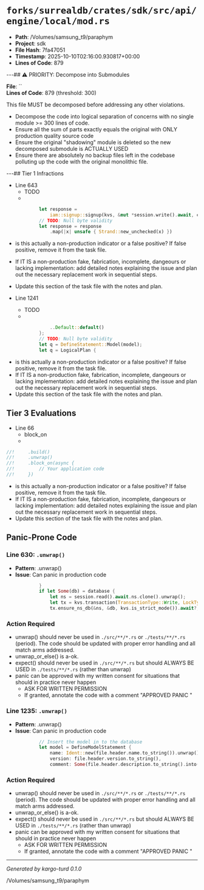 # `forks/surrealdb/crates/sdk/src/api/engine/local/mod.rs`

- **Path**: /Volumes/samsung_t9/paraphym
- **Project**: sdk
- **File Hash**: 7fa47051  
- **Timestamp**: 2025-10-10T02:16:00.930817+00:00  
- **Lines of Code**: 879

---## ⚠️ PRIORITY: Decompose into Submodules

**File**: ``  
**Lines of Code**: 879 (threshold: 300)

This file MUST be decomposed before addressing any other violations.

- Decompose the code into logical separation of concerns with no single module >= 300 lines of code. 
- Ensure all the sum of parts exactly equals the original with ONLY production quality source code
- Ensure the original "shadowing" module is deleted so the new decomposed submodule is ACTUALLY USED
- Ensure there are absolutely no backup files left in the codebase polluting up the code with the original monolithic file.

---## Tier 1 Infractions 


- Line 643
  - TODO
  - 

```rust
			let response =
				iam::signup::signup(kvs, &mut *session.write().await, credentials).await?.token;
			// TODO: Null byte validity
			let response = response
				.map(|x| unsafe { Strand::new_unchecked(x) })
```

- is this actually a non-production indicator or a false positive? If false positive, remove it from the task file.
- If IT IS a non-production fake, fabrication, incomplete, dangeours or lacking implementation: add detailed notes explaining the issue and plan out the necessary replacement work in sequential steps. 
- Update this section of the task file with the notes and plan.


- Line 1241
  - TODO
  - 

```rust
				..Default::default()
			};
			// TODO: Null byte validity
			let q = DefineStatement::Model(model);
			let q = LogicalPlan {
```

- is this actually a non-production indicator or a false positive? If false positive, remove it from the task file.
- If IT IS a non-production fake, fabrication, incomplete, dangeours or lacking implementation: add detailed notes explaining the issue and plan out the necessary replacement work in sequential steps. 
- Update this section of the task file with the notes and plan.

## Tier 3 Evaluations


- Line 66
  - block_on
  - 

```rust
//!     .build()
//!     .unwrap()
//!     .block_on(async {
//!         // Your application code
//!     })
```

- is this actually a non-production indicator or a false positive? If false positive, remove it from the task file.
- If IT IS a non-production fake, fabrication, incomplete, dangeours or lacking implementation: add detailed notes explaining the issue and plan out the necessary replacement work in sequential steps. 
- Update this section of the task file with the notes and plan.

## Panic-Prone Code


### Line 630: `.unwrap()`

- **Pattern**: .unwrap()
- **Issue**: Can panic in production code

```rust
			}
			if let Some(db) = database {
				let ns = session.read().await.ns.clone().unwrap();
				let tx = kvs.transaction(TransactionType::Write, LockType::Optimistic).await?;
				tx.ensure_ns_db(&ns, &db, kvs.is_strict_mode()).await?;
```

### Action Required

- unwrap() should never be used in `./src/**/*.rs` or `./tests/**/*.rs` (period). The code should be updated with proper error handling and all match arms addressed.
- unwrap_or_else() is a-ok. 
- expect() should never be used in `./src/**/*.rs` but should ALWAYS BE USED in `./tests/**/*.rs` (rather than unwrap)
- panic can be approved with my written consent for situations that should in practice never happen  
  - ASK FOR WRITTEN PERMISSION
  - If granted, annotate the code with a comment "APPROVED PANIC "


### Line 1235: `.unwrap()`

- **Pattern**: .unwrap()
- **Issue**: Can panic in production code

```rust
			// Insert the model in to the database
			let model = DefineModelStatement {
				name: Ident::new(file.header.name.to_string()).unwrap(),
				version: file.header.version.to_string(),
				comment: Some(file.header.description.to_string().into()),
```

### Action Required

- unwrap() should never be used in `./src/**/*.rs` or `./tests/**/*.rs` (period). The code should be updated with proper error handling and all match arms addressed.
- unwrap_or_else() is a-ok. 
- expect() should never be used in `./src/**/*.rs` but should ALWAYS BE USED in `./tests/**/*.rs` (rather than unwrap)
- panic can be approved with my written consent for situations that should in practice never happen  
  - ASK FOR WRITTEN PERMISSION
  - If granted, annotate the code with a comment "APPROVED PANIC "

---

*Generated by kargo-turd 0.1.0*

/Volumes/samsung_t9/paraphym